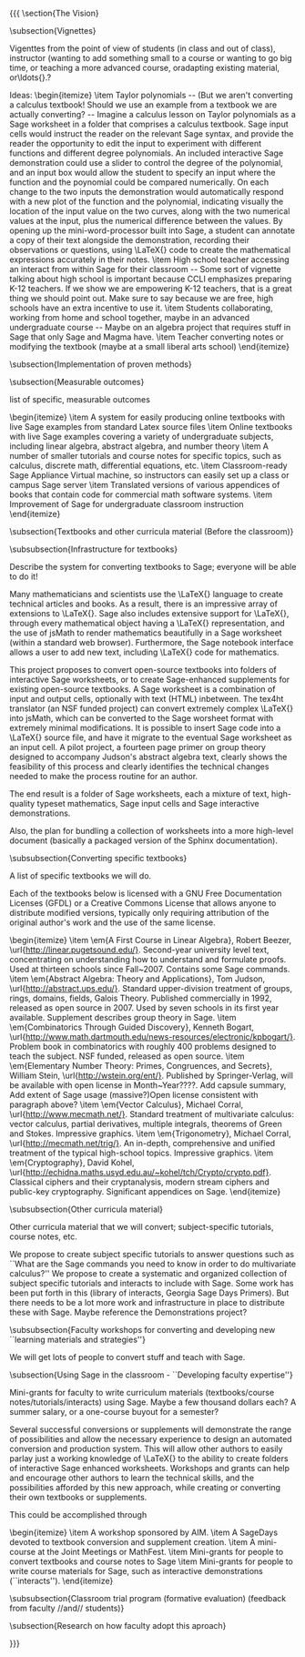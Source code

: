 {{{
\section{The Vision}


\subsection{Vignettes}

Vigenttes from the point of view of students (in class and out of class),
instructor (wanting to add something small to a course or wanting to go big time,
or teaching a more advanced course, oradapting existing material, or\ldots{}.?

Ideas:
\begin{itemize}
\item Taylor polynomials -- (But we aren't converting a calculus textbook! Should we use an example
from a textbook we are actually converting? -- Imagine a calculus lesson on Taylor polynomials as a Sage worksheet in a folder that comprises a calculus textbook.  Sage input cells would instruct the reader on the relevant Sage syntax, and provide the reader the opportunity to edit the input to experiment with different functions and different degree polynomials.  An included interactive Sage demonstration could use a slider to control the degree of the polynomial, and an input box would allow the student to specify an input where the function and the poynomial could be compared numerically.  On each change to the two inputs the demonstration would automatically respond with a new plot of the function and the polynomial, indicating visually the location of the input value on the two curves, along with the two numerical values at the input, plus the numerical difference between the values.  By opening up the mini-word-processor built into Sage, a student can annotate a copy of their text alongside the demonstration, recording their observations or questions, using \LaTeX{} code to create the mathematical expressions accurately in their notes.
\item High school teacher accessing an interact from within Sage for their classroom -- Some sort of vignette talking about high school is important because
CCLI emphasizes preparing K-12 teachers. If we show we are empowering
K-12 teachers, that is a great thing we should point out. Make sure
to say because we are free, high schools have an extra incentive to
use it.
\item Students collaborating, working from home and school together, maybe in an advanced undergraduate course -- Maybe on an algebra project that requires stuff in Sage that only
Sage and Magma have.
\item Teacher converting notes or modifying the textbook (maybe at a small liberal arts school)
\end{itemize}

\subsection{Implementation of proven methods}


\subsection{Measurable outcomes}

list of specific, measurable outcomes




\begin{itemize}
\item  A system for easily producing online textbooks with live Sage examples from standard Latex source files
\item  Online textbooks with live Sage examples covering a variety of undergraduate subjects, including linear algebra, abstract algebra, and number theory
\item  A number of smaller tutorials and course notes for specific topics, such as calculus, discrete math, differential equations, etc.
\item  Classroom-ready Sage Appliance Virtual machine, so instructors can easily set up a class or campus Sage server
\item  Translated versions of various appendices of books that contain code for commercial math software systems.
\item  Improvement of Sage for undergraduate classroom instruction
\end{itemize}



\subsection{Textbooks and other curricula material (Before the classroom)}


\subsubsection{Infrastructure for textbooks}

Describe the system for converting textbooks to Sage; everyone will be able to do it!

Many mathematicians and scientists use the \LaTeX{} language to create technical articles and books.  As a result, there is an impressive array of extensions to \LaTeX{}.  Sage also includes  extensive support for \LaTeX{}, through every mathematical object having a \LaTeX{} representation, and the use of jsMath to render mathematics beautifully in a Sage worksheet (within a standard web browser).  Furthermore, the Sage notebook interface allows a user to add new text, including \LaTeX{} code for mathematics.

This project proposes to convert open-source textbooks into folders of interactive Sage worksheets, or to create Sage-enhanced supplements for existing open-source textbooks.  A Sage worksheet is a combination of input and output cells, optionally with text (HTML) inbetween.  The tex4ht translator (an NSF funded project) can convert extremely complex \LaTeX{} into jsMath, which can be converted to the Sage worsheet format with extremely minimal modifications.  It is possible to insert Sage code into a \LaTeX{} source file, and have it migrate to the eventual Sage worksheet as an input cell.  A pilot project, a fourteen page primer on group theory designed to accompany Judson's abstract algebra text, clearly shows the feasibility of this process and clearly identifies the technical changes needed to make the process routine for an author.

The end result is a folder of Sage worksheets, each a mixture of text, high-quality typeset mathematics, Sage input cells and Sage interactive demonstrations.  

Also, the plan for bundling a collection of worksheets into a more high-level document (basically a packaged version of the Sphinx documentation).

\subsubsection{Converting specific textbooks}

A list of specific textbooks we will do.

Each of the textbooks below is licensed with a GNU Free Documentation Licenses (GFDL) or a Creative Commons License that allows anyone to distribute modified versions, typically only requiring attribution of the original author's work and the use of the same license.



\begin{itemize}
\item  \em{A First Course in Linear Algebra}, Robert Beezer, \url{http://linear.pugetsound.edu/}. Second-year university level text, concentrating on understanding how to understand and formulate proofs.  Used at thirteen schools since Fall~2007.  Contains some Sage commands.
\item  \em{Abstract Algebra: Theory and Applications}, Tom Judson, \url{http://abstract.ups.edu/}. Standard upper-division treatment of groups, rings, domains, fields, Galois Theory.  Published commercially in 1992, released as open source in 2007.  Used by seven schools in its first year available.  Supplement describes group theory in Sage.
\item  \em{Combinatorics Through Guided Discovery}, Kenneth Bogart, \url{http://www.math.dartmouth.edu/news-resources/electronic/kpbogart/}. Problem book in combinatorics with roughly 400 problems designed to teach the subject.  NSF funded, released as open source.
\item  \em{Elementary Number Theory: Primes, Congruences, and Secrets}, William Stein, \url{http://wstein.org/ent/}. Published by Springer-Verlag, will be available with open license in  Month~Year????.   Add capsule summary, Add extent of Sage usage (massive?)Open license consistent with paragraph above?
\item  \em{Vector Calculus}, Michael Corral, \url{http://www.mecmath.net/}. Standard treatment of multivariate calculus: vector calculus, partial derivatives, multiple integrals, theorems of Green and Stokes.  Impressive graphics.
\item  \em{Trigonometry}, Michael Corral, \url{http://mecmath.net/trig/}. An in-depth, comprehensive and unified treatment of the typical high-school topics.  Impressive graphics.
\item  \em{Cryptography}, David Kohel, \url{http://echidna.maths.usyd.edu.au/~kohel/tch/Crypto/crypto.pdf}. Classical ciphers and their cryptanalysis, modern stream ciphers and public-key cryptography.  Significant appendices on Sage.
\end{itemize}


\subsubsection{Other curricula material}

Other curricula material that we will convert; subject-specific tutorials, course notes, etc.

We propose to create subject specific tutorials to answer questions such as ``What are the Sage commands you need to know in order to do multivariate calculus?''  We propose to create a systematic and organized collection of subject specific tutorials and interacts to include with Sage.  Some work has been put forth in this (library of interacts, Georgia Sage Days Primers).  But there needs to be a lot more work and infrastructure in place to distribute these with Sage.  Maybe reference the Demonstrations project?



\subsubsection{Faculty workshops for converting and developing new ``learning materials and strategies''}

We will get lots of people to convert stuff and teach with Sage.


\subsection{Using Sage in the classroom - ``Developing faculty expertise''}

Mini-grants for faculty to write curriculum materials (textbooks/course notes/tutorials/interacts) using Sage. Maybe a few thousand dollars each? A summer salary, or a one-course buyout for a semester?

Several successful conversions or supplements will demonstrate the range of possibilities and allow the necessary experience to design an automated conversion and production system.  This will allow other authors to easily parlay just a working knowledge of \LaTeX{} to the ability to create folders of interactive Sage enhanced worksheets.  Workshops and grants can help and encourage other authors to learn the technical skills, and the possibilities afforded by this new approach, while creating or converting their own textbooks or supplements.

This could be accomplished through



\begin{itemize}
\item  A workshop sponsored by AIM.
\item  A SageDays devoted to textbook conversion and supplement creation.
\item  A mini-course at the Joint Meetings or MathFest.
\item  Mini-grants for people to convert textbooks and course notes to Sage
\item  Mini-grants for people to write course materials for Sage, such as interactive demonstrations (``interacts'').
\end{itemize}

\subsubsection{Classroom trial program (formative evaluation) (feedback from faculty //and// students)}



\subsection{Research on how faculty adopt this aproach}

}}}
